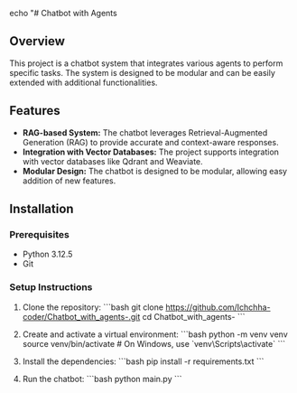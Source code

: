 echo "# Chatbot with Agents

## Overview
This project is a chatbot system that integrates various agents to perform specific tasks. The system is designed to be modular and can be easily extended with additional functionalities.

## Features
- **RAG-based System:** The chatbot leverages Retrieval-Augmented Generation (RAG) to provide accurate and context-aware responses.
- **Integration with Vector Databases:** The project supports integration with vector databases like Qdrant and Weaviate.
- **Modular Design:** The chatbot is designed to be modular, allowing easy addition of new features.

## Installation

### Prerequisites
- Python 3.12.5
- Git

### Setup Instructions
1. Clone the repository:
   \`\`\`bash
   git clone https://github.com/Ichchha-coder/Chatbot_with_agents-.git
   cd Chatbot_with_agents-
   \`\`\`

2. Create and activate a virtual environment:
   \`\`\`bash
   python -m venv venv
   source venv/bin/activate  # On Windows, use \`venv\Scripts\activate\`
   \`\`\`

3. Install the dependencies:
   \`\`\`bash
   pip install -r requirements.txt
   \`\`\`

4. Run the chatbot:
   \`\`\`bash
   python main.py
   \`\`\`

